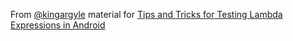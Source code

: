 From [@kingargyle](https://twitter.com/kingargyle) material for [Tips and Tricks for Testing Lambda Expressions in Android](https://speakerdeck.com/kingargyle/tips-and-tricks-for-testing-lambda-expressions-in-android)
